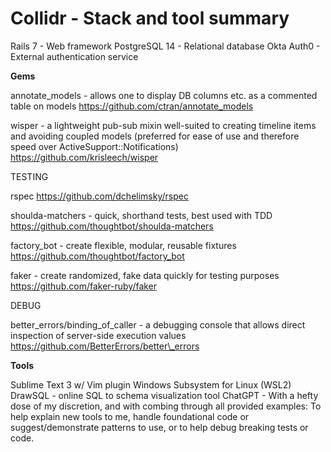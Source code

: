 # Collidr - Stack and tool summary

Rails 7 - Web framework
PostgreSQL 14 - Relational database
Okta Auth0 - External authentication service

**Gems**

annotate\_models - allows one to display DB columns etc. as a commented table on models
https://github.com/ctran/annotate_models

wisper - a lightweight pub-sub mixin well-suited to creating timeline items and avoiding coupled models
(preferred for ease of use and therefore speed over ActiveSupport::Notifications)
https://github.com/krisleech/wisper

TESTING

rspec
https://github.com/dchelimsky/rspec

shoulda-matchers - quick, shorthand tests, best used with TDD
https://github.com/thoughtbot/shoulda-matchers

factory_bot - create flexible, modular, reusable fixtures
https://github.com/thoughtbot/factory_bot

faker - create randomized, fake data quickly for testing purposes
https://github.com/faker-ruby/faker

DEBUG 

better\_errors/binding\_of\_caller - a debugging console that allows direct inspection of server-side execution values
https://github.com/BetterErrors/better\_errors

**Tools**

Sublime Text 3 w/ Vim plugin
Windows Subsystem for Linux (WSL2)
DrawSQL - online SQL to schema visualization tool
ChatGPT - With a hefty dose of my discretion, and with combing through all provided examples: To help explain new tools to me, handle foundational code or suggest/demonstrate patterns to use, or to help debug breaking tests or code.
